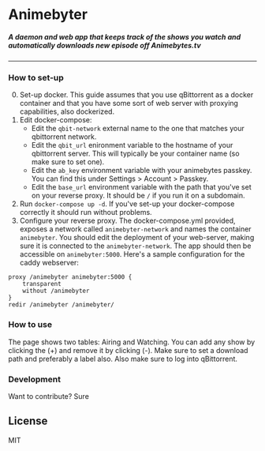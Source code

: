 # Animebyter

##### A daemon and web app that keeps track of the shows you watch and automatically downloads new episode off Animebytes.tv
----

### How to set-up
0) Set-up docker. This guide assumes that you use qBittorrent as a docker container and that you have some sort of web server with proxying capabilities, also dockerized.
1) Edit docker-compose:
   - Edit the `qbit-network` external name to the one that matches your qbittorrent network.
   - Edit the `qbit_url` enironment variable to the hostname of your qbittorrent server. This will typically be your container name (so make sure to set one).
   - Edit the `ab_key` environment variable with your animebytes passkey. You can find this under Settings > Account > Passkey.
   - Edit the `base_url` environment variable with the path that you've set on your reverse proxy. It should be `/` if you run it on a subdomain.
2) Run `docker-compose up -d`. If you've set-up your docker-compose correctly it should run without problems.
3) Configure your reverse proxy. The docker-compose.yml provided, exposes a network called `animebyter-network` and names the container `animebyter`. You should edit the deployment of your web-server, making sure it is connected to the `animebyter-network`. The app should then be accessible on `animebyter:5000`. Here's a sample configuration for the caddy webserver:
```
proxy /animebyter animebyter:5000 {
    transparent
    without /animebyter
}
redir /animebyter /animebyter/

```

### How to use
The page shows two tables: Airing and Watching. You can add any show by clicking the (+) and remove it by clicking (-). Make sure to set a download path and preferably a label also. Also make sure to log into qBittorrent.

### Development

Want to contribute? Sure

License
----
MIT
